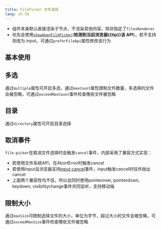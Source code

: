 ```yaml
---
title: FilePicker 文件选择
lang: zh-CN
---
```


- 组件本身默认直接渲染子节点，不渲染其他内容，除非指定了`filesRenderer`
- 优先会使用[`showOpenFilePicker`](https://developer.mozilla.org/en-US/docs/Web/API/Window/showOpenFilePicker)(**检测到当前浏览器{{tip}}该 API**)，若不支持则改为 input，可通过`preferFileApi`属性修改该行为

## 基本使用

<!-- @Code:basicUsage -->

## 多选

通过`multiple`属性可开启多选，通过`maxCount`属性限制文件数量，多选择的文件会被忽略，可通过`exceedMaxCount`事件检查哪些文件被忽略

<!-- @Code:multiple -->

## 目录

通过`directory`属性可开启目录选择

<!-- @Code:directory -->

## 取消事件

`file-picker`在取消文件选择时会触发`cancel`事件，内部采用了兼容方式实现：
- 若使用文件系统API，在AbortError时触发cancel
- 若使用input且浏览器支持[input cancel](https://caniuse.com/?search=HTMLInputElement%20cancel)事件，input触发cancel时往外抛出cancel
- 上面两个兼容性均不佳，所以会同时使用pointerover, pointerdown, keydown, visibilitychange事件共同监听，支持移动端

<!-- @Code:cancel -->

## 限制大小

通过`maxSize`可限制选择文件的大小，单位为字节，超过大小的文件会被忽略，可通过`exceedMaxSize`事件检查哪些文件被忽略

<!-- @Code:maxSize -->

<script setup>
import { isSupportFileSystem } from '@lun/utils';
const tip = isSupportFileSystem() ? '支持' : '不支持';

</script>
